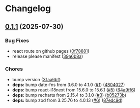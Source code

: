 # Changelog

## [0.1.1](https://github.com/Fruitful-Tools/sim-weekly-prayers/compare/v0.1.0...v0.1.1) (2025-07-30)


### Bug Fixes

* react route on github pages ([0f78881](https://github.com/Fruitful-Tools/sim-weekly-prayers/commit/0f7888193d4131a93e18dc017e221fddbd451091))
* release please manifest ([39a6b8a](https://github.com/Fruitful-Tools/sim-weekly-prayers/commit/39a6b8a2e36587caf6d676b31800c1b202144f86))


### Chores

* bump version ([31aa6bf](https://github.com/Fruitful-Tools/sim-weekly-prayers/commit/31aa6bf925e94efa4ef0a58c3ba239eefa2123a2))
* **deps:** bump date-fns from 3.6.0 to 4.1.0 ([#1](https://github.com/Fruitful-Tools/sim-weekly-prayers/issues/1)) ([4804027](https://github.com/Fruitful-Tools/sim-weekly-prayers/commit/480402717a787dbb7c239ef54de112be21ea9d14))
* **deps:** bump react-i18next from 15.6.0 to 15.6.1 ([#5](https://github.com/Fruitful-Tools/sim-weekly-prayers/issues/5)) ([64a9ff6](https://github.com/Fruitful-Tools/sim-weekly-prayers/commit/64a9ff69f33b2862ab41aad6d7d3b7495defaa52))
* **deps:** bump recharts from 2.15.4 to 3.1.0 ([#3](https://github.com/Fruitful-Tools/sim-weekly-prayers/issues/3)) ([b05273b](https://github.com/Fruitful-Tools/sim-weekly-prayers/commit/b05273b70c7564fbecc50d3217b626128e279e44))
* **deps:** bump zod from 3.25.76 to 4.0.13 ([#6](https://github.com/Fruitful-Tools/sim-weekly-prayers/issues/6)) ([87edc9d](https://github.com/Fruitful-Tools/sim-weekly-prayers/commit/87edc9df20a3c3b7a25a73f91c97076f0b37bfcc))
